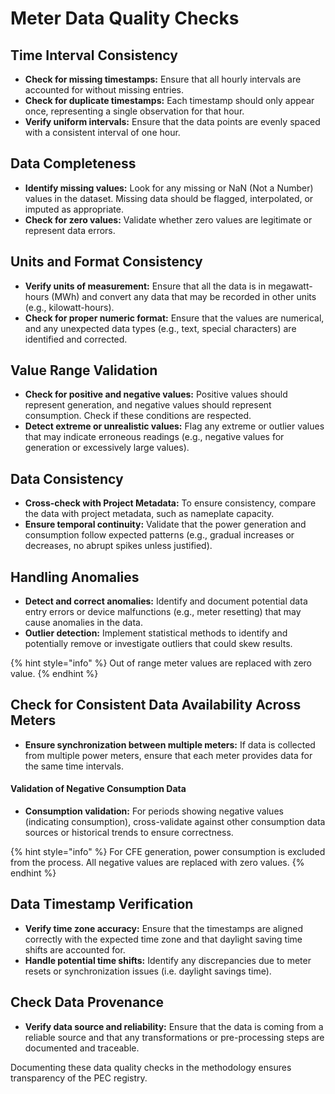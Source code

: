 # Meter Data Quality Checks

## **Time Interval Consistency**

* **Check for missing timestamps:** Ensure that all hourly intervals are accounted for without missing entries.
* **Check for duplicate timestamps:** Each timestamp should only appear once, representing a single observation for that hour.
* **Verify uniform intervals:** Ensure that the data points are evenly spaced with a consistent interval of one hour.

## **Data Completeness**

* **Identify missing values:** Look for any missing or NaN (Not a Number) values in the dataset. Missing data should be flagged, interpolated, or imputed as appropriate.
* **Check for zero values:** Validate whether zero values are legitimate or represent data errors.

## **Units and Format Consistency**

* **Verify units of measurement:** Ensure that all the data is in megawatt-hours (MWh) and convert any data that may be recorded in other units (e.g., kilowatt-hours).
* **Check for proper numeric format:** Ensure that the values are numerical, and any unexpected data types (e.g., text, special characters) are identified and corrected.

## **Value Range Validation**

* **Check for positive and negative values:** Positive values should represent generation, and negative values should represent consumption. Check if these conditions are respected.
* **Detect extreme or unrealistic values:** Flag any extreme or outlier values that may indicate erroneous readings (e.g., negative values for generation or excessively large values).

## **Data Consistency**

* **Cross-check with Project Metadata:** To ensure consistency, compare the data with project metadata, such as nameplate capacity.
* **Ensure temporal continuity:** Validate that the power generation and consumption follow expected patterns (e.g., gradual increases or decreases, no abrupt spikes unless justified).

## **Handling Anomalies**

* **Detect and correct anomalies:** Identify and document potential data entry errors or device malfunctions (e.g., meter resetting) that may cause anomalies in the data.
* **Outlier detection:** Implement statistical methods to identify and potentially remove or investigate outliers that could skew results.

{% hint style="info" %}
Out of range meter values are replaced with zero value.
{% endhint %}

## **Check for Consistent Data Availability Across Meters**

* **Ensure synchronization between multiple meters:** If data is collected from multiple power meters, ensure that each meter provides data for the same time intervals.

#### **Validation of Negative Consumption Data**

* **Consumption validation:** For periods showing negative values (indicating consumption), cross-validate against other consumption data sources or historical trends to ensure correctness.

{% hint style="info" %}
For CFE generation, power consumption is excluded from the process. All negative values are replaced with zero values.&#x20;
{% endhint %}

## **Data Timestamp Verification**

* **Verify time zone accuracy:** Ensure that the timestamps are aligned correctly with the expected time zone and that daylight saving time shifts are accounted for.
* **Handle potential time shifts:** Identify any discrepancies due to meter resets or synchronization issues (i.e. daylight savings time).

## **Check Data Provenance**

* **Verify data source and reliability:** Ensure that the data is coming from a reliable source and that any transformations or pre-processing steps are documented and traceable.

Documenting these data quality checks in the methodology ensures transparency of the PEC registry.
